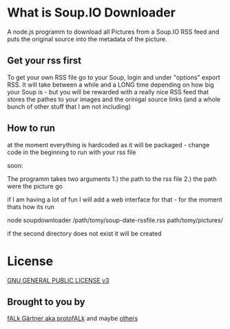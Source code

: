 # What is Soup.IO Downloader

A node.js programm to download all Pictures from a Soup.IO RSS feed and puts the original source into the metadata of the picture. 


## Get your rss first

To get your own RSS file go to your Soup, login and under "options" export RSS. It will take between a while and a LONG time depending on how big your Soup is - but you will be rewarded with a really nice RSS feed that stores the pathes to your images and the orinigal source links (and a whole bunch of other stuff that I am not including)

## How to run
at the moment everything is hardcoded as it will be packaged - change code in the beginning to run with your rss file

soon: 

The programm takes two arguments 
1.) the path to the rss file 
2.) the path were the picture go

if I am having a lot of fun I will add a web interface for that - for the moment thats how its run

node soupdownloader /path/tomy/soup-date-rssfile.rss path/tomy/pictures/

if the second directory does not exist it will be created

# License
[GNU GENERAL PUBLIC LICENSE v3](http://www.gnu.org/licenses/gpl.html)

## Brought to you by
[fALk Gärtner aka protofALk](https://github.com/protofalk) and maybe [others](https://github.com/prototypen/protoo/graphs/contributors)